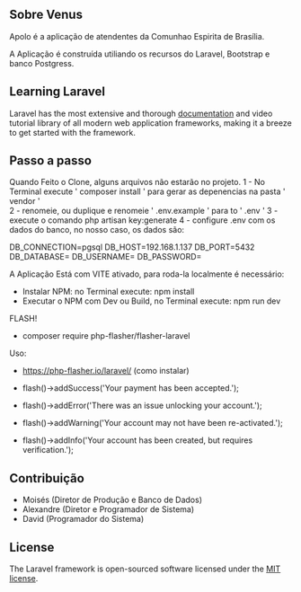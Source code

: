 ## Sobre Venus

Apolo é a aplicação de atendentes da Comunhao Espirita de Brasília.

A Aplicação é construída utiliando os recursos do Laravel, Bootstrap e banco Postgress.

## Learning Laravel

Laravel has the most extensive and thorough [documentation](https://laravel.com/docs) and video tutorial library of all modern web application frameworks, making it a breeze to get started with the framework.

## Passo a passo

Quando Feito o Clone, alguns arquivos não estarão no projeto.
1 - No Terminal execute  ' composer install ' para gerar as depenencias na pasta ' vendor '  
2 - renomeie, ou duplique e renomeie ' .env.example ' para to ' .env '
3 - execute o comando php artisan key:generate
4 - configure .env com os dados do banco, no nosso caso, os dados são: 

DB_CONNECTION=pgsql
DB_HOST=192.168.1.137
DB_PORT=5432
DB_DATABASE=
DB_USERNAME=
DB_PASSWORD=

A Aplicação Está com VITE ativado, para roda-la localmente é necessário:
 - Instalar NPM: no Terminal execute: npm install
 - Executar o NPM com Dev ou Build, no Terminal execute: npm run dev

FLASH!
 - composer require php-flasher/flasher-laravel

 Uso:

 - https://php-flasher.io/laravel/ (como instalar)

 - flash()->addSuccess('Your payment has been accepted.');

 - flash()->addError('There was an issue unlocking your account.');

 - flash()->addWarning('Your account may not have been re-activated.');

 - flash()->addInfo('Your account has been created, but requires verification.');

## Contribuição

 - Moisés (Diretor de Produção e Banco de Dados)
 - Alexandre (Diretor e Programador de Sistema)
 - David (Programador do Sistema)

## License

The Laravel framework is open-sourced software licensed under the [MIT license](https://opensource.org/licenses/MIT).
